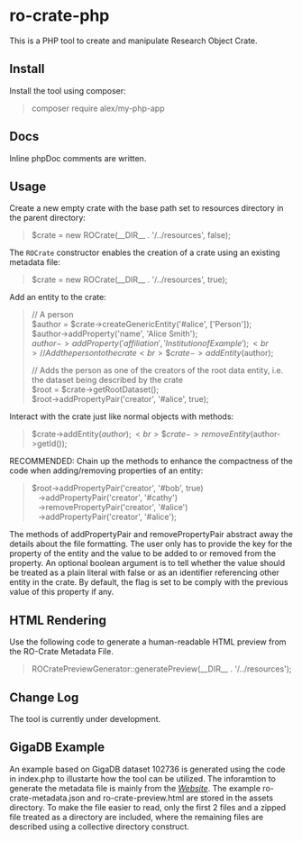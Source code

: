 # ro-crate-php

This is a PHP tool to create and manipulate Research Object Crate.

## Install

Install the tool using composer:
>composer require alex/my-php-app

## Docs
Inline phpDoc comments are written.

## Usage

Create a new empty crate with the base path set to resources directory in the parent directory:

> $crate = new  ROCrate(\_\_DIR\_\_  .  '/../resources', false);
	
The `ROCrate` constructor enables the creation of a crate using an existing metadata file:

> $crate = new ROCrate(\_\_DIR\_\_ . '/../resources', true);
	
Add an entity to the crate:
> // A person
> <br> $author = $crate->createGenericEntity('#alice', ['Person']);
> <br> $author->addProperty('name', 'Alice Smith');
> <br> $author->addProperty('affiliation', 'Institution of Example');
> <br> // Add the person to the crate
> <br> \$crate->addEntity($author);
>
> // Adds the person as one of the creators of the root data entity, i.e. the dataset being described by the crate
> <br> $root = $crate->getRootDataset();
> <br> $root->addPropertyPair('creator', '#alice', true);

Interact with the crate just like normal objects with methods:
> \$crate->addEntity($author);
> <br> \$crate->removeEntity($author->getId());

RECOMMENDED: Chain up the methods to enhance the compactness of the code when adding/removing properties of an entity:
> $root->addPropertyPair('creator', '#bob', true)
> <br> &ensp; ->addPropertyPair('creator', '#cathy')
> <br> &ensp; ->removePropertyPair('creator', '#alice')
> <br> &ensp; ->addPropertyPair('creator', '#alice');

The methods of addPropertyPair and removePropertyPair abstract away the details about the file formatting. The user only has to provide the key for the property of the entity and the value to be added to or removed from the property. An optional boolean argument is to tell whether the value should be treated as a plain literal with false or as an identifier referencing other entity in the crate. By default, the flag is set to be comply with the previous value of this property if any.

## HTML Rendering
Use the following code to generate a human-readable HTML preview from the RO-Crate Metadata File.
> ROCratePreviewGenerator::generatePreview(\_\_DIR\_\_ . '/../resources');

## Change Log
The tool is currently under development.

## GigaDB Example
An example based on GigaDB dataset 102736 is generated using the code in index.php to illustarte how the tool can be utilized. The inforamtion to generate the metadata file is mainly from the *[Website](https://gigadb.org/dataset/102736)*. The example ro-crate-metadata.json and ro-crate-preview.html are stored in the assets directory. To make the file easier to read, only the first 2 files and a zipped file treated as a directory are included, where the remaining files are described using a collective directory construct.